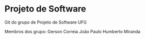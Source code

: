 # Projeto de Software

Git do grupo de Projeto de Software UFG

Membros dos grupo:
Gerson Correia
João Paulo
Humberto Miranda
